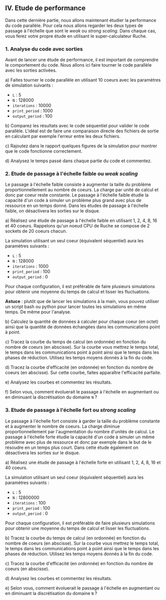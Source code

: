 ## IV. Etude de performance

Dans cette dernière partie, nous allons maintenant étudier la performance du code parallèle.
Pour cela nous allons regarder les deux types de passage à l'échelle que sont le *weak* ou *strong scaling*.
Dans chaque cas, vous ferez votre propre étude en utilisant le super-calculateur Ruche.

### 1. Analyse du code avec sorties

Avant de lancer une étude de performance, il est important de comprendre le comportement du code.
Nous allons ici faire tourner le code parallèle avec les sorties activées.

a) Faites tourner le code parallèle en utilisant 10 coeurs avec les paramètres de simulation suivants :

* `L` : 5
* `N` : 128000
* `iterations` : 10000
* `print_period` : 1000
* `output_period` : 100

b) Comparez les résultats avec le code séquentiel pour valider le code parallèle. L'idéal est de faire une comparaison directe des fichiers de sortie en calculant par exemple l'erreur entre les deux fichiers.

c) Rajoutez dans le rapport quelques figures de la simulation pour montrer que le code fonctionne correctement.

d) Analysez le temps passé dans chaque partie du code et commentez.

### 2. Etude de passage à l'échelle faible ou *weak scaling*

Le passage à l'échelle faible consiste à augmenter la taille du problème proportionnellement au nombre de coeurs.
La charge par unité de calcul et donc par coeur reste constante.
Le passage à l'échelle faible étudie la capacité d'un code à simuler un problème plus grand avec plus de ressource en un temps donné.
Dans les études de passage à l'échelle faible, on désactivera les sorties sur le disque.

a) Réalisez une étude de passage à l'échelle faible en utilisant 1, 2, 4, 8, 16 et 40 coeurs. Rappelons qu'un noeud CPU de Ruche se compose de 2 sockets de 20 coeurs chacun.

La simulation utilisant un seul coeur (équivalent séquentiel) aura les paramètres suivants :

* `L` : 5
* `N` : 128000
* `iterations` : 1000
* `print_period` : 100
* `output_period` : 0

Pour chaque configuration, il est préférable de faire plusieurs simulations pour obtenir une moyenne du temps de calcul et lisser les fluctuations.

**Astuce** : plutôt que de lancer les simulations à la main, vous pouvez utiliser un script bash ou python pour lancer toutes les simulations en même temps. De même pour l'analyse.

b) Calculez la quantité de données à calculer pour chaque coeur (en octet) ainsi que la quantité de données échangées dans les communications point à point.

c) Tracez la courbe du temps de calcul (en ordonnée) en fonction du nombre de coeurs (en abscisse). Sur la courbe vous mettrez le temps total, le temps dans les communications point à point ainsi que le temps dans les phases de réduction. Utilisez les temps moyens donnés à la fin du code.

d) Tracez la courbe d'efficacité (en ordonnée) en fonction du nombre de coeurs (en abscisse). Sur cette courbe, faites apparaître l'efficacité parfaite.

e) Analysez les courbes et commentez les résultats.

f) Selon vous, comment évoluerait le passage à l'échelle en augmentant ou en diminuant la discrétisation du domaine `N` ?

### 3. Etude de passage à l'échelle fort ou *strong scaling*

Le passage à l'échelle fort consiste à garder la taille du problème constante et à augmenter le nombre de coeurs.
La charge diminue proportionnellement par l'augmentation du nombre d'unités de calcul.
Le passage à l'échelle forte étudie la capacité d'un code à simuler un même problème avec plus de ressource et donc par exemple dans le but de le résoudre en un temps plus court.
Dans cette étude également on désactivera les sorties sur le disque.

a) Réalisez une étude de passage à l'échelle forte en utilisant 1, 2, 4, 8, 16 et 40 coeurs. 

La simulation utilisant un seul coeur (équivalent séquentiel) aura les paramètres suivants :

* `L` : 5
* `N` : 12800000
* `iterations` : 100
* `print_period` : 100
* `output_period` : 0

Pour chaque configuration, il est préférable de faire plusieurs simulations pour obtenir une moyenne du temps de calcul et lisser les fluctuations.

b) Tracez la courbe du temps de calcul (en ordonnée) en fonction du nombre de coeurs (en abscisse). Sur la courbe vous mettrez le temps total, le temps dans les communications point à point ainsi que le temps dans les phases de réduction. Utilisez les temps moyens donnés à la fin du code.

c) Tracez la courbe d'efficacité (en ordonnée) en fonction du nombre de coeurs (en abscisse).

d) Analysez les courbes et commentez les résultats.

e) Selon vous, comment évoluerait le passage à l'échelle en augmentant ou en diminuant la discrétisation du domaine `N` ?
